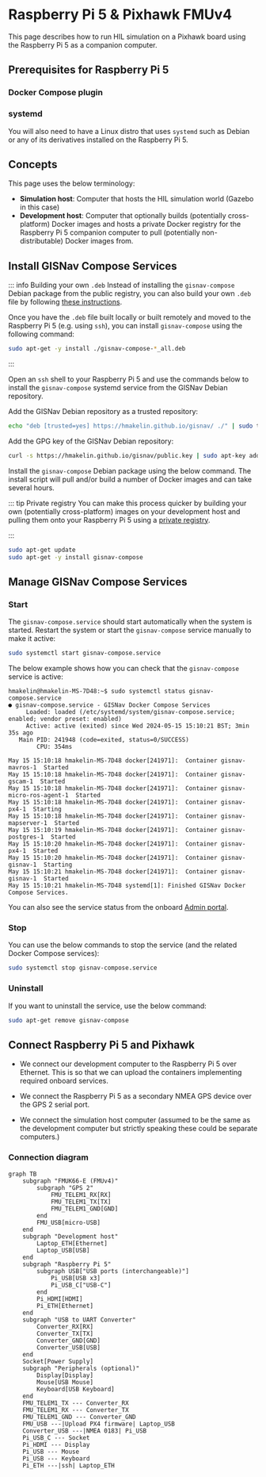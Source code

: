 # Raspberry Pi 5 & Pixhawk FMUv4

This page describes how to run HIL simulation on a Pixhawk board using the Raspberry Pi 5 as a companion computer.

## Prerequisites for Raspberry Pi 5

### Docker Compose plugin

<!--@include: ./shared/docker-compose-required.md-->

### systemd

You will also need to have a Linux distro that uses `systemd` such as Debian or any of its derivatives installed on the Raspberry Pi 5.

## Concepts

This page uses the below terminology:

- **Simulation host**: Computer that hosts the HIL simulation world (Gazebo in this case)
- **Development host**: Computer that optionally builds (potentially cross-platform) Docker images and hosts a private Docker registry for the Raspberry Pi 5 companion computer to pull (potentially non-distributable) Docker images from.

## Install GISNav Compose Services

::: info Building your own `.deb`
Instead of installing the `gisnav-compose` Debian package from the public registry, you can also build your own `.deb` file by following [these instructions](/create-debian).

Once you have the `.deb` file built locally or built remotely and moved to the Raspberry Pi 5 (e.g. using `ssh`), you can install `gisnav-compose` using the following command:
```bash
sudo apt-get -y install ./gisnav-compose-*_all.deb

```
:::

Open an `ssh` shell to your Raspberry Pi 5 and use the commands below to install the `gisnav-compose` systemd service from the GISNav Debian repository.

Add the GISNav Debian repository as a trusted repository:

```bash
echo "deb [trusted=yes] https://hmakelin.github.io/gisnav/ ./" | sudo tee /etc/apt/sources.list.d/gisnav.list
```

Add the GPG key of the GISNav Debian repository:

```bash
curl -s https://hmakelin.github.io/gisnav/public.key | sudo apt-key add -
```

Install the `gisnav-compose` Debian package using the below command. The install script will pull and/or build a number of Docker images and can take several hours.

::: tip Private registry
You can make this process quicker by building your own (potentially cross-platform) images on your development host and pulling them onto your Raspberry Pi 5 using a [private registry](/deploy-with-docker-compose#private-registry).

:::

```bash
sudo apt-get update
sudo apt-get -y install gisnav-compose
```

## Manage GISNav Compose Services

### Start

The `gisnav-compose.service` should start automatically when the system is started. Restart the system or start the `gisnav-compose` service manually to make it active:

```bash
sudo systemctl start gisnav-compose.service
```

The below example shows how you can check that the `gisnav-compose` service is active:

```console
hmakelin@hmakelin-MS-7D48:~$ sudo systemctl status gisnav-compose.service
● gisnav-compose.service - GISNav Docker Compose Services
     Loaded: loaded (/etc/systemd/system/gisnav-compose.service; enabled; vendor preset: enabled)
     Active: active (exited) since Wed 2024-05-15 15:10:21 BST; 3min 35s ago
   Main PID: 241948 (code=exited, status=0/SUCCESS)
        CPU: 354ms

May 15 15:10:18 hmakelin-MS-7D48 docker[241971]:  Container gisnav-mavros-1  Started
May 15 15:10:18 hmakelin-MS-7D48 docker[241971]:  Container gisnav-gscam-1  Started
May 15 15:10:18 hmakelin-MS-7D48 docker[241971]:  Container gisnav-micro-ros-agent-1  Started
May 15 15:10:18 hmakelin-MS-7D48 docker[241971]:  Container gisnav-px4-1  Starting
May 15 15:10:18 hmakelin-MS-7D48 docker[241971]:  Container gisnav-mapserver-1  Started
May 15 15:10:19 hmakelin-MS-7D48 docker[241971]:  Container gisnav-postgres-1  Started
May 15 15:10:20 hmakelin-MS-7D48 docker[241971]:  Container gisnav-px4-1  Started
May 15 15:10:20 hmakelin-MS-7D48 docker[241971]:  Container gisnav-gisnav-1  Starting
May 15 15:10:21 hmakelin-MS-7D48 docker[241971]:  Container gisnav-gisnav-1  Started
May 15 15:10:21 hmakelin-MS-7D48 systemd[1]: Finished GISNav Docker Compose Services.

```

You can also see the service status from the onboard [Admin portal](/admin-portal).

### Stop

You can use the below commands to stop the service (and the related Docker Compose services):
```bash
sudo systemctl stop gisnav-compose.service
```

### Uninstall

If you want to uninstall the service, use the below command:

```bash
sudo apt-get remove gisnav-compose
```


## Connect Raspberry Pi 5 and Pixhawk

- We connect our development computer to the Raspberry Pi 5 over Ethernet. This is so that we can upload the containers implementing required onboard services.

- We connect the Raspberry Pi 5 as a secondary NMEA GPS device over the GPS 2 serial port.

- We connect the simulation host computer (assumed to be the same as the development computer but strictly speaking these could be separate computers.)


### Connection diagram

```mermaid
graph TB
    subgraph "FMUK66-E (FMUv4)"
        subgraph "GPS 2"
            FMU_TELEM1_RX[RX]
            FMU_TELEM1_TX[TX]
            FMU_TELEM1_GND[GND]
        end
        FMU_USB[micro-USB]
    end
    subgraph "Development host"
        Laptop_ETH[Ethernet]
        Laptop_USB[USB]
    end
    subgraph "Raspberry Pi 5"
        subgraph USB["USB ports (interchangeable)"]
            Pi_USB[USB x3]
            Pi_USB_C["USB-C"]
        end
        Pi_HDMI[HDMI]
        Pi_ETH[Ethernet]
    end
    subgraph "USB to UART Converter"
        Converter_RX[RX]
        Converter_TX[TX]
        Converter_GND[GND]
        Converter_USB[USB]
    end
    Socket[Power Supply]
    subgraph "Peripherals (optional)"
        Display[Display]
        Mouse[USB Mouse]
        Keyboard[USB Keyboard]
    end
    FMU_TELEM1_TX --- Converter_RX
    FMU_TELEM1_RX --- Converter_TX
    FMU_TELEM1_GND --- Converter_GND
    FMU_USB ---|Upload PX4 firmware| Laptop_USB
    Converter_USB ---|NMEA 0183| Pi_USB
    Pi_USB_C --- Socket
    Pi_HDMI --- Display
    Pi_USB --- Mouse
    Pi_USB --- Keyboard
    Pi_ETH ---|ssh| Laptop_ETH
```
